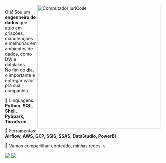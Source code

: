 <img src="https://raw.githubusercontent.com/MicaelliMedeiros/micaellimedeiros/master/image/computer-illustration.png" min-width="400px" max-width="400px" width="400px" align="right" alt="Computador iuriCode">

<p align="left"> 

Olá! Sou um  <strong>engenheiro de dados</strong> que atuo em criações, manutenções e melhorias em ambientes de dados, como DW e datalakes.<br>
  No fim do dia, o importante é entregar valor pra sua companhia.
</p>

<p align="left">
  🦄 Linguagens: <strong>Python, SQL, Shell, PySpark, Terraform </strong>
</p>

<p align="left">
  💼 Ferramentas: <strong>Airflow, AWS, GCP, SSIS, SSAS, DataStudio, PowerBI</strong>
</p>

<p align="left">
  💌 Vamos compartilhar conteúdo, minhas redes: ⤵️
</p>

<p align="left">
  <a href="#" alt="Gmail">
  <img src="https://img.shields.io/badge/-Gmail-FF0000?style=flat-square&labelColor=FF0000&logo=gmail&logoColor=white&link=jose.adelmar@hotmail.com" /></a>

  <a href="#" alt="Linkedin">
  <img src="https://img.shields.io/badge/-Linkedin-0e76a8?style=flat-square&logo=Linkedin&logoColor=white&link=https://www.linkedin.com/in/joseadelmar" /></a>

</p>  
